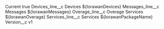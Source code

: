 <?xml version="1.0" encoding="UTF-8"?>
<CustomMetadata xmlns="http://soap.sforce.com/2006/04/metadata" xmlns:xsi="http://www.w3.org/2001/XMLSchema-instance" xmlns:xsd="http://www.w3.org/2001/XMLSchema">
    <label>Current</label>
    <protected>true</protected>
    <values>
        <field>Devices_line__c</field>
        <value xsi:type="xsd:string">Devices ${lorawanDevices}</value>
    </values>
    <values>
        <field>Messages_line__c</field>
        <value xsi:type="xsd:string">Messages ${lorawanMessages}</value>
    </values>
    <values>
        <field>Overage_line__c</field>
        <value xsi:type="xsd:string">Overage Services ${lorawanOverage}</value>
    </values>
    <values>
        <field>Services_line__c</field>
        <value xsi:type="xsd:string">Services ${lorawanPackageName}</value>
    </values>
    <values>
        <field>Version__c</field>
        <value xsi:type="xsd:string">v1</value>
    </values>
</CustomMetadata>
